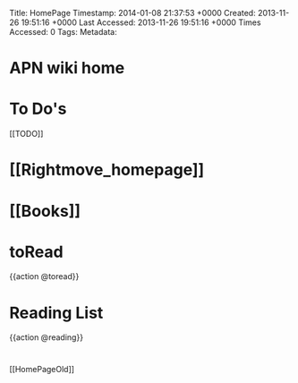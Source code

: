 Title: HomePage
Timestamp: 2014-01-08 21:37:53 +0000
Created: 2013-11-26 19:51:16 +0000
Last Accessed: 2013-11-26 19:51:16 +0000
Times Accessed: 0
Tags: 
Metadata: 
# APN wiki home
# To Do's
[[TODO]]
# [[Rightmove_homepage]]


# [[Books]]
# toRead 
{{action @toread}}
# Reading List
{{action @reading}}

# 
 [[HomePageOld]]